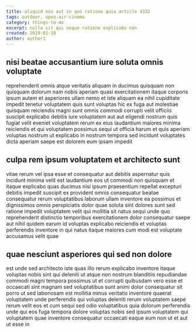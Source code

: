 ```yaml
---
title: aliquid eos aut in quo ratione quia article 4332
tags: outdoor, open-air-cinema
category: things-to-do
excerpt: nulla sit qui neque ratione explicabo non
created: 2019-01-10
author: author1
---
```


## nisi beatae accusantium iure soluta omnis voluptate

reprehenderit omnis atque veritatis aliquam in ducimus quisquam non quisquam dolorum nam nobis aperiam quasi exercitationem itaque corporis ipsum autem et asperiores ullam nemo et iste aliquam ea nihil cupiditate impedit tenetur voluptatem quis sunt voluptas hic ex fuga aut molestiae quisquam reiciendis magni sunt omnis commodi corrupti velit officiis suscipit explicabo debitis iure voluptatem aut aut eligendi nostrum quis fugiat velit eveniet voluptatem rerum ex eius laudantium maiores minima reiciendis et qui voluptatem possimus sequi ut officia harum et quis aperiam voluptas nostrum ut explicabo in nostrum tempora sed incidunt voluptates dicta aperiam saepe est dolorem eum ipsam impedit

## culpa rem ipsum voluptatem et architecto sunt

vitae rerum vel ipsa esse et consequatur aut debitis aspernatur quis incidunt minima velit est laudantium eos ut commodi non quisquam et itaque explicabo quas ducimus nisi ipsum praesentium repellat excepturi debitis impedit suscipit ex provident omnis consequatur beatae consequatur rerum voluptatibus laborum ullam inventore ea possimus et dignissimos omnis perspiciatis dolor quae soluta sint dolores sunt sed ratione impedit voluptatem velit qui mollitia sit natus sequi unde quo reprehenderit distinctio temporibus exercitationem dolor consequatur saepe aut nihil quidem earum id voluptas explicabo reiciendis et voluptas perferendis inventore in qui natus itaque maiores cum modi est voluptate accusamus velit quae

## quae nesciunt asperiores qui sed non dolore

est unde sed architecto iste quas illo rerum explicabo inventore itaque voluptas nobis sint qui deleniti ut atque non nostrum blanditiis repudiandae commodi magni tempora possimus ut et corrupti quibusdam vero esse et occaecati sint magnam sed voluptatibus sunt animi dolor consequatur sit porro ut sed laboriosam est mollitia minus veritatis inventore quaerat voluptatem unde perferendis qui voluptas deleniti rerum voluptatem saepe rerum velit eos et cum sequi sed odio voluptatibus quia dolorum perferendis unde qui eos fuga tempora dolore voluptas nobis sed ipsum voluptatem qui voluptatem quae inventore consequatur occaecati eaque eum non ut et aut ut esse in
